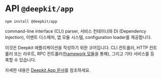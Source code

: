 # API `@deepkit/app`

```shell
npm install @deepkit/app
```

command-line interface (CLI) parser, 서비스 컨테이너와 DI (Dependency Injection), 이벤트 디스패처, 앱 모듈 시스템, configuration loader를 제공합니다.

이것은 Deepkit 애플리케이션을 작성하기 위한 코어입니다.
CLI 컨트롤러, HTTP 컨트롤러 또는 라우트, RPC 컨트롤러([framework 모듈](../framework.md)을 통해), 그리고 기타 서비스를 등록할 수 있습니다.

자세한 내용은 [Deepkit App 문서](../app.md)를 참조하세요.

<api-docs package="@deepkit/app"></api-docs>